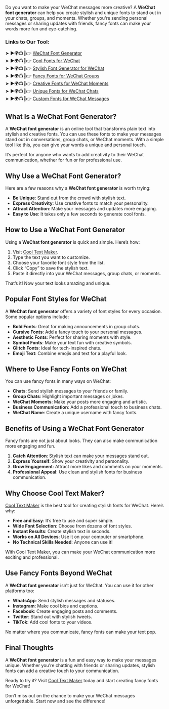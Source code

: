 Do you want to make your WeChat messages more creative? A **WeChat font generator** can help you create stylish and unique fonts to stand out in your chats, groups, and moments. Whether you're sending personal messages or sharing updates with friends, fancy fonts can make your words more fun and eye-catching.  

### Links to Our Tool:  
➤ ►🌍📺📱👉 [WeChat Font Generator](https://www.cooltextmaker.com/)  
➤ ►🌍📺📱👉 [Cool Fonts for WeChat](https://www.cooltextmaker.com/)  
➤ ►🌍📺📱👉 [Stylish Font Generator for WeChat](https://www.cooltextmaker.com/)  
➤ ►🌍📺📱👉 [Fancy Fonts for WeChat Groups](https://www.cooltextmaker.com/)  
➤ ►🌍📺📱👉 [Creative Fonts for WeChat Moments](https://www.cooltextmaker.com/)  
➤ ►🌍📺📱👉 [Unique Fonts for WeChat Chats](https://www.cooltextmaker.com/)  
➤ ►🌍📺📱👉 [Custom Fonts for WeChat Messages](https://www.cooltextmaker.com/)  

## What Is a WeChat Font Generator?  
A **WeChat font generator** is an online tool that transforms plain text into stylish and creative fonts. You can use these fonts to make your messages stand out in conversations, group chats, or WeChat moments. With a simple tool like this, you can give your words a unique and personal touch.  

It’s perfect for anyone who wants to add creativity to their WeChat communication, whether for fun or for professional use.  

## Why Use a WeChat Font Generator?  
Here are a few reasons why a **WeChat font generator** is worth trying:  
- **Be Unique**: Stand out from the crowd with stylish text.  
- **Express Creativity**: Use creative fonts to match your personality.  
- **Attract Attention**: Make your messages and updates more engaging.  
- **Easy to Use**: It takes only a few seconds to generate cool fonts.  

## How to Use a WeChat Font Generator  
Using a **WeChat font generator** is quick and simple. Here’s how:  
1. Visit [Cool Text Maker](https://www.cooltextmaker.com/).  
2. Type the text you want to customize.  
3. Choose your favorite font style from the list.  
4. Click “Copy” to save the stylish text.  
5. Paste it directly into your WeChat messages, group chats, or moments.  

That’s it! Now your text looks amazing and unique.  

## Popular Font Styles for WeChat  
A **WeChat font generator** offers a variety of font styles for every occasion. Some popular options include:  
- **Bold Fonts**: Great for making announcements in group chats.  
- **Cursive Fonts**: Add a fancy touch to your personal messages.  
- **Aesthetic Fonts**: Perfect for sharing moments with style.  
- **Symbol Fonts**: Make your text fun with creative symbols.  
- **Glitch Fonts**: Ideal for tech-inspired chats.  
- **Emoji Text**: Combine emojis and text for a playful look.  

## Where to Use Fancy Fonts on WeChat  
You can use fancy fonts in many ways on WeChat:  
- **Chats**: Send stylish messages to your friends or family.  
- **Group Chats**: Highlight important messages or jokes.  
- **WeChat Moments**: Make your posts more engaging and artistic.  
- **Business Communication**: Add a professional touch to business chats.  
- **WeChat Name**: Create a unique username with fancy fonts.  

## Benefits of Using a WeChat Font Generator  
Fancy fonts are not just about looks. They can also make communication more engaging and fun.  
1. **Catch Attention**: Stylish text can make your messages stand out.  
2. **Express Yourself**: Show your creativity and personality.  
3. **Grow Engagement**: Attract more likes and comments on your moments.  
4. **Professional Appeal**: Use clean and stylish fonts for business communication.  

## Why Choose Cool Text Maker?  
[Cool Text Maker](https://www.cooltextmaker.com/) is the best tool for creating stylish fonts for WeChat. Here’s why:  
- **Free and Easy**: It’s free to use and super simple.  
- **Wide Font Selection**: Choose from dozens of font styles.  
- **Instant Results**: Create stylish text in seconds.  
- **Works on All Devices**: Use it on your computer or smartphone.  
- **No Technical Skills Needed**: Anyone can use it!  

With Cool Text Maker, you can make your WeChat communication more exciting and professional.  

## Use Fancy Fonts Beyond WeChat  
A **WeChat font generator** isn’t just for WeChat. You can use it for other platforms too:  
- **WhatsApp**: Send stylish messages and statuses.  
- **Instagram**: Make cool bios and captions.  
- **Facebook**: Create engaging posts and comments.  
- **Twitter**: Stand out with stylish tweets.  
- **TikTok**: Add cool fonts to your videos.  

No matter where you communicate, fancy fonts can make your text pop.  

## Final Thoughts  
A **WeChat font generator** is a fun and easy way to make your messages unique. Whether you're chatting with friends or sharing updates, stylish fonts can add a creative touch to your communication.  

Ready to try it? Visit [Cool Text Maker](https://www.cooltextmaker.com/) today and start creating fancy fonts for WeChat!  

Don’t miss out on the chance to make your WeChat messages unforgettable. Start now and see the difference!  
